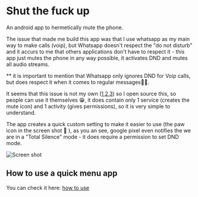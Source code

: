 # Shut the fuck up
An android app to hermetically mute the phone.

The issue that made me build this app was that I use whatsapp as my main way to make calls (voip), but Whatsapp doesn't respect the "do not disturb" and it accurs to me that others applications don't have to respect it - this app just mutes the phone in any way possible, it activates DND and mutes all audio streams.

** it is important to mention that Whatsapp only ignores DND for Voip calls, but does respect it when it comes to regular messages🤷‍♂️.

It seems that this issue is not my own ([1],[2],[3]) so I open source this, so people can use it themselves 😁, it does contain only 1 service (creates the mute icon) and 1 activity (gives permissions), so it is very simple to understand.

The app creates a quick custom setting to make it easier to use (the paw icon in the screen shot 🐾 ), as you an see, google pixel even notifies the we are in a "Total Silence" mode - it does require a permission to set DND mode.

![Screen shot](https://i.imgur.com/xywHvTW.png)

[](https://imgur.com/xywHvTW)

## How to use a quick menu app
You can check it here: [how to use]

[1]: https://forums.oneplus.com/threads/whatsapp-calls-in-do-not-disturb-mode.814689
[2]: https://discussions.apple.com/thread/7952191
[3]: https://forum.xda-developers.com/s7-edge/help/question-whatsapp-overriding-disturb-t3596944
[how to use]: https://www.lifewire.com/quick-settings-menu-android-4121299
